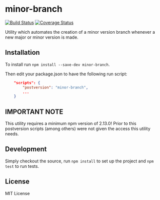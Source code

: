 minor-branch
============

[![Build Status](https://travis-ci.org/mwinche/minor-branch.svg)](https://travis-ci.org/mwinche/minor-branch) [![Coverage Status](https://coveralls.io/repos/mwinche/minor-branch/badge.svg?branch=master&service=github)](https://coveralls.io/github/mwinche/minor-branch?branch=master)

Utility which automates the creation of a minor version branch whenever a
new major or minor version is made.

## Installation

To install run `npm install --save-dev minor-branch`.

Then edit your package.json to have the following run script:

```json
	"scripts": {
		"postversion": "minor-branch",
		...
	}
```

## IMPORTANT NOTE

This utility requires a minimum npm version of 2.13.0! Prior to this postversion
scripts (among others) were not given the access this utility needs.

## Development

Simply checkout the source, run `npm install` to set up the project and `npm test` to run tests.

## License

MIT License
